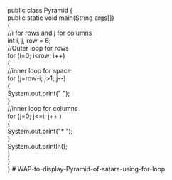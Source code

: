 public class Pyramid 
{    
public static void main(String args[])   
{    
//i for rows and j for columns       
int i, j, row = 6;       
//Outer loop for rows  
for (i=0; i<row; i++)   
{  
//inner loop for space      
for (j=row-i; j>1; j--)   
{   
System.out.print(" ");   
}   
//inner loop for columns  
for (j=0; j<=i; j++ )   
{       
System.out.print("* ");   
}   
System.out.println();   
}   
}   
}  # WAP-to-display-Pyramid-of-satars-using-for-loop
